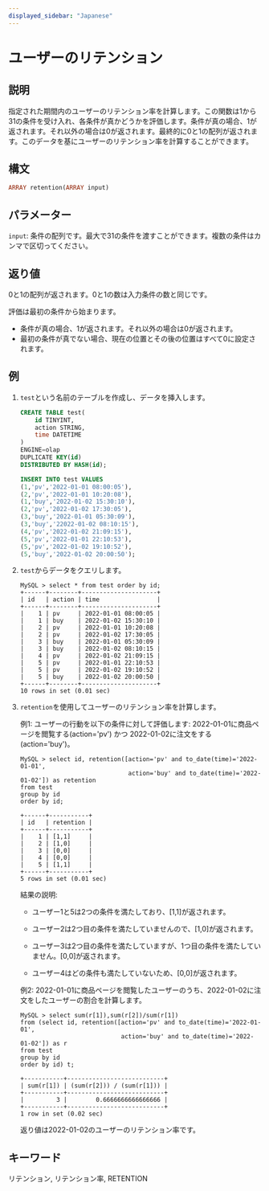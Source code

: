 ```yaml
---
displayed_sidebar: "Japanese"
---
```


# ユーザーのリテンション

## 説明

指定された期間内のユーザーのリテンション率を計算します。この関数は1から31の条件を受け入れ、各条件が真かどうかを評価します。条件が真の場合、1が返されます。それ以外の場合は0が返されます。最終的に0と1の配列が返されます。このデータを基にユーザーのリテンション率を計算することができます。

## 構文

```Haskell
ARRAY retention(ARRAY input)
```

## パラメーター

`input`: 条件の配列です。最大で31の条件を渡すことができます。複数の条件はカンマで区切ってください。

## 返り値

0と1の配列が返されます。0と1の数は入力条件の数と同じです。

評価は最初の条件から始まります。

- 条件が真の場合、1が返されます。それ以外の場合は0が返されます。
- 最初の条件が真でない場合、現在の位置とその後の位置はすべて0に設定されます。

## 例

1. `test`という名前のテーブルを作成し、データを挿入します。

    ```SQL
    CREATE TABLE test(
        id TINYINT,
        action STRING,
        time DATETIME
    )
    ENGINE=olap
    DUPLICATE KEY(id)
    DISTRIBUTED BY HASH(id);

    INSERT INTO test VALUES 
    (1,'pv','2022-01-01 08:00:05'),
    (2,'pv','2022-01-01 10:20:08'),
    (1,'buy','2022-01-02 15:30:10'),
    (2,'pv','2022-01-02 17:30:05'),
    (3,'buy','2022-01-01 05:30:09'),
    (3,'buy','22022-01-02 08:10:15'),
    (4,'pv','2022-01-02 21:09:15'),
    (5,'pv','2022-01-01 22:10:53'),
    (5,'pv','2022-01-02 19:10:52'),
    (5,'buy','2022-01-02 20:00:50');
    ```

2. `test`からデータをクエリします。

    ```Plain Text
    MySQL > select * from test order by id;
    +------+--------+---------------------+
    | id   | action | time                |
    +------+--------+---------------------+
    |    1 | pv     | 2022-01-01 08:00:05 |
    |    1 | buy    | 2022-01-02 15:30:10 |
    |    2 | pv     | 2022-01-01 10:20:08 |
    |    2 | pv     | 2022-01-02 17:30:05 |
    |    3 | buy    | 2022-01-01 05:30:09 |
    |    3 | buy    | 2022-01-02 08:10:15 |
    |    4 | pv     | 2022-01-02 21:09:15 |
    |    5 | pv     | 2022-01-01 22:10:53 |
    |    5 | pv     | 2022-01-02 19:10:52 |
    |    5 | buy    | 2022-01-02 20:00:50 |
    +------+--------+---------------------+
    10 rows in set (0.01 sec)
    ```

3. `retention`を使用してユーザーのリテンション率を計算します。

    例1: ユーザーの行動を以下の条件に対して評価します: 2022-01-01に商品ページを閲覧する(action='pv') かつ 2022-01-02に注文をする(action='buy')。

    ```Plain Text
    MySQL > select id, retention([action='pv' and to_date(time)='2022-01-01',
                                  action='buy' and to_date(time)='2022-01-02']) as retention 
    from test 
    group by id
    order by id;
    
    +------+-----------+
    | id   | retention |
    +------+-----------+
    |    1 | [1,1]     |
    |    2 | [1,0]     |
    |    3 | [0,0]     |
    |    4 | [0,0]     |
    |    5 | [1,1]     |
    +------+-----------+
    5 rows in set (0.01 sec)
    ```

    結果の説明:

    - ユーザー1と5は2つの条件を満たしており、[1,1]が返されます。

    - ユーザー2は2つ目の条件を満たしていませんので、[1,0]が返されます。

    - ユーザー3は2つ目の条件を満たしていますが、1つ目の条件を満たしていません。[0,0]が返されます。

    - ユーザー4はどの条件も満たしていないため、[0,0]が返されます。

    例2: 2022-01-01に商品ページを閲覧したユーザーのうち、2022-01-02に注文をしたユーザーの割合を計算します。

    ```Plain Text
    MySQL > select sum(r[1]),sum(r[2])/sum(r[1])
    from (select id, retention([action='pv' and to_date(time)='2022-01-01',
                                action='buy' and to_date(time)='2022-01-02']) as r 
    from test 
    group by id 
    order by id) t;
    
    +-----------+---------------------------+
    | sum(r[1]) | (sum(r[2])) / (sum(r[1])) |
    +-----------+---------------------------+
    |         3 |        0.6666666666666666 |
    +-----------+---------------------------+
    1 row in set (0.02 sec)
    ```

    返り値は2022-01-02のユーザーのリテンション率です。

## キーワード

リテンション, リテンション率, RETENTION
